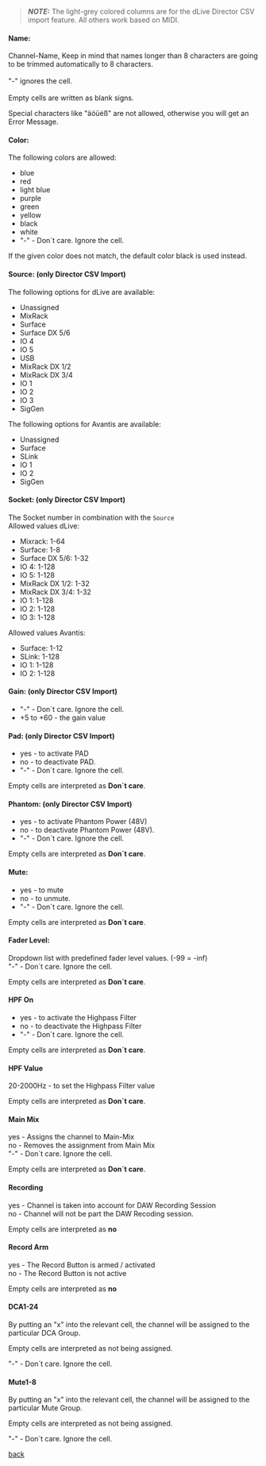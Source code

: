> **_NOTE:_**  The light-grey colored columns are for the dLive Director CSV import feature. All others work based on MIDI.

#### Name: <br>
Channel-Name, Keep in mind that names longer than 8 characters are going to be trimmed automatically to 8 characters.
<br><br>
"-" ignores the cell. <br><br>
Empty cells are written as blank signs.<br>

Special characters like "äöüéß" are not allowed, otherwise you will get an Error Message.

#### Color: <br>

The following colors are allowed:
* blue
* red 
* light blue 
* purple 
* green 
* yellow 
* black
* white
* "-" - Don´t care. Ignore the cell. <br>

If the given color does not match, the default color black is used instead.

#### Source: (only Director CSV Import) <br>
The following options for dLive are available:
* Unassigned
* MixRack
* Surface
* Surface DX 5/6
* IO 4
* IO 5
* USB
* MixRack DX 1/2
* MixRack DX 3/4
* IO 1
* IO 2
* IO 3
* SigGen

The following options for Avantis are available:
* Unassigned
* Surface
* SLink
* IO 1
* IO 2
* SigGen

#### Socket: (only Director CSV Import) <br>

The Socket number in combination with the `Source` <br>
Allowed values dLive:
* Mixrack: 1-64
* Surface: 1-8
* Surface DX 5/6: 1-32
* IO 4: 1-128
* IO 5: 1-128
* MixRack DX 1/2: 1-32
* MixRack DX 3/4: 1-32
* IO 1: 1-128
* IO 2: 1-128
* IO 3: 1-128

Allowed values Avantis:
* Surface: 1-12
* SLink: 1-128
* IO 1: 1-128
* IO 2: 1-128

#### Gain: (only Director CSV Import) <br>

* "-" - Don´t care. Ignore the cell. <br>
* +5 to +60 - the gain value

#### Pad: (only Director CSV Import) <br>
* yes - to activate PAD <br>
* no - to deactivate PAD. <br>
* "-" - Don´t care. Ignore the cell. <br>

Empty cells are interpreted as **Don´t care**.

#### Phantom: (only Director CSV Import) <br>
* yes - to activate Phantom Power (48V) <br>
* no - to deactivate Phantom Power (48V). <br>
* "-" - Don´t care. Ignore the cell. <br>

Empty cells are interpreted as **Don´t care**.


#### Mute: <br>
* yes - to mute <br>
* no - to unmute. <br>
* "-" - Don´t care. Ignore the cell. <br>

Empty cells are interpreted as **Don´t care**.

#### Fader Level: <br>
Dropdown list with predefined fader level values. (-99 = -inf) <br>
"-" - Don´t care. Ignore the cell. <br>

Empty cells are interpreted as **Don´t care**.

#### HPF On
* yes - to activate the Highpass Filter <br>
* no - to deactivate the Highpass Filter <br>
* "-" - Don´t care. Ignore the cell. <br>

Empty cells are interpreted as **Don´t care**.

#### HPF Value
20-2000Hz - to set the Highpass Filter value

Empty cells are interpreted as **Don´t care**.

#### Main Mix
yes - Assigns the channel to Main-Mix <br>
no - Removes the assignment from Main Mix <br>
"-" - Don´t care. Ignore the cell. <br>

Empty cells are interpreted as **Don´t care**.

#### Recording
yes - Channel is taken into account for DAW Recording Session <br>
no - Channel will not be part the DAW Recoding session.

Empty cells are interpreted as **no**

#### Record Arm
yes - The Record Button is armed / activated <br>
no - The Record Button is not active

Empty cells are interpreted as **no**

#### DCA1-24
By putting an "x" into the relevant cell, the channel will be assigned to the particular DCA Group.

Empty cells are interpreted as not being assigned.

"-" - Don´t care. Ignore the cell. <br>

#### Mute1-8
By putting an "x" into the relevant cell, the channel will be assigned to the particular Mute Group.

Empty cells are interpreted as not being assigned.

"-" - Don´t care. Ignore the cell. <br>

[back](../../README.md)
